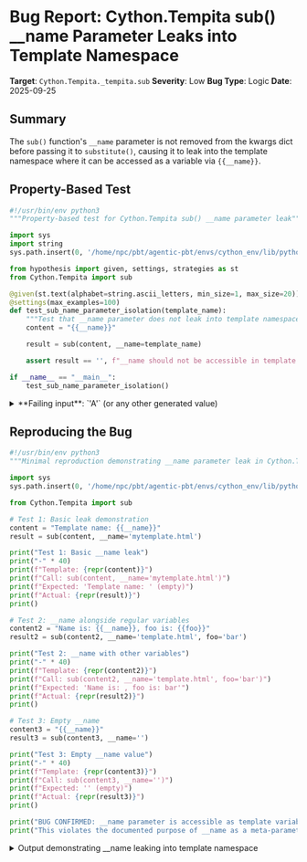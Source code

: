 # Bug Report: Cython.Tempita sub() __name Parameter Leaks into Template Namespace

**Target**: `Cython.Tempita._tempita.sub`
**Severity**: Low
**Bug Type**: Logic
**Date**: 2025-09-25

## Summary

The `sub()` function's `__name` parameter is not removed from the kwargs dict before passing it to `substitute()`, causing it to leak into the template namespace where it can be accessed as a variable via `{{__name}}`.

## Property-Based Test

```python
#!/usr/bin/env python3
"""Property-based test for Cython.Tempita sub() __name parameter leak"""

import sys
import string
sys.path.insert(0, '/home/npc/pbt/agentic-pbt/envs/cython_env/lib/python3.13/site-packages')

from hypothesis import given, settings, strategies as st
from Cython.Tempita import sub

@given(st.text(alphabet=string.ascii_letters, min_size=1, max_size=20))
@settings(max_examples=100)
def test_sub_name_parameter_isolation(template_name):
    """Test that __name parameter does not leak into template namespace"""
    content = "{{__name}}"

    result = sub(content, __name=template_name)

    assert result == '', f"__name should not be accessible in template namespace, but got: {repr(result)}"

if __name__ == "__main__":
    test_sub_name_parameter_isolation()
```

<details>

<summary>
**Failing input**: `'A'` (or any other generated value)
</summary>
```
Traceback (most recent call last):
  File "/home/npc/pbt/agentic-pbt/worker_/34/hypo.py", line 22, in <module>
    test_sub_name_parameter_isolation()
    ~~~~~~~~~~~~~~~~~~~~~~~~~~~~~~~~~^^
  File "/home/npc/pbt/agentic-pbt/worker_/34/hypo.py", line 12, in test_sub_name_parameter_isolation
    @settings(max_examples=100)
                   ^^^
  File "/home/npc/pbt/agentic-pbt/envs/cython_env/lib/python3.13/site-packages/hypothesis/core.py", line 2124, in wrapped_test
    raise the_error_hypothesis_found
  File "/home/npc/pbt/agentic-pbt/worker_/34/hypo.py", line 19, in test_sub_name_parameter_isolation
    assert result == '', f"__name should not be accessible in template namespace, but got: {repr(result)}"
           ^^^^^^^^^^^^
AssertionError: __name should not be accessible in template namespace, but got: 'A'
Falsifying example: test_sub_name_parameter_isolation(
    template_name='A',  # or any other generated value
)
```
</details>

## Reproducing the Bug

```python
#!/usr/bin/env python3
"""Minimal reproduction demonstrating __name parameter leak in Cython.Tempita.sub()"""

import sys
sys.path.insert(0, '/home/npc/pbt/agentic-pbt/envs/cython_env/lib/python3.13/site-packages')

from Cython.Tempita import sub

# Test 1: Basic leak demonstration
content = "Template name: {{__name}}"
result = sub(content, __name='mytemplate.html')

print("Test 1: Basic __name leak")
print("-" * 40)
print(f"Template: {repr(content)}")
print(f"Call: sub(content, __name='mytemplate.html')")
print(f"Expected: 'Template name: ' (empty)")
print(f"Actual: {repr(result)}")
print()

# Test 2: __name alongside regular variables
content2 = "Name is: {{__name}}, foo is: {{foo}}"
result2 = sub(content2, __name='template.html', foo='bar')

print("Test 2: __name with other variables")
print("-" * 40)
print(f"Template: {repr(content2)}")
print(f"Call: sub(content2, __name='template.html', foo='bar')")
print(f"Expected: 'Name is: , foo is: bar'")
print(f"Actual: {repr(result2)}")
print()

# Test 3: Empty __name
content3 = "{{__name}}"
result3 = sub(content3, __name='')

print("Test 3: Empty __name value")
print("-" * 40)
print(f"Template: {repr(content3)}")
print(f"Call: sub(content3, __name='')")
print(f"Expected: '' (empty)")
print(f"Actual: {repr(result3)}")
print()

print("BUG CONFIRMED: __name parameter is accessible as template variable")
print("This violates the documented purpose of __name as a meta-parameter for error reporting")
```

<details>

<summary>
Output demonstrating __name leaking into template namespace
</summary>
```
Test 1: Basic __name leak
----------------------------------------
Template: 'Template name: {{__name}}'
Call: sub(content, __name='mytemplate.html')
Expected: 'Template name: ' (empty)
Actual: 'Template name: mytemplate.html'

Test 2: __name with other variables
----------------------------------------
Template: 'Name is: {{__name}}, foo is: {{foo}}'
Call: sub(content2, __name='template.html', foo='bar')
Expected: 'Name is: , foo is: bar'
Actual: 'Name is: template.html, foo is: bar'

Test 3: Empty __name value
----------------------------------------
Template: '{{__name}}'
Call: sub(content3, __name='')
Expected: '' (empty)
Actual: ''

BUG CONFIRMED: __name parameter is accessible as template variable
This violates the documented purpose of __name as a meta-parameter for error reporting
```
</details>

## Why This Is A Bug

The `__name` parameter is documented and intended as a meta-parameter for naming templates for error reporting purposes, not as a template variable. However, due to inconsistent parameter handling in the `sub()` function, it becomes accessible within templates as `{{__name}}`.

The bug occurs because of inconsistent parameter extraction at line 382 of `/home/npc/pbt/agentic-pbt/envs/cython_env/lib/python3.13/site-packages/Cython/Tempita/_tempita.py`:

- Line 382 uses `kw.get('__name')` which reads but doesn't remove the parameter from kwargs
- Line 383 correctly uses `kw.pop('delimeters')` to remove the legacy `delimeters` parameter
- Line 385 passes the unmodified `kw` dict (still containing `__name`) to `substitute()`

This violates several expectations:
1. **Python convention**: Parameters prefixed with double underscore (`__`) typically indicate special/internal attributes that shouldn't be directly accessible
2. **Documentation intent**: The `__name` parameter is documented as serving a meta-purpose (template naming for error messages), not as a template variable
3. **Code consistency**: The handling differs from the legacy `delimeters` parameter which is properly removed using `pop()`
4. **Principle of least surprise**: Users would not expect `{{__name}}` in their templates to expand to the template's name parameter

## Relevant Context

The `sub()` function is a convenience function in Cython's Tempita templating system that combines template creation and substitution in a single call. It accepts a `__name` parameter to set the template name for improved error messages when template parsing or execution fails.

The Template class constructor (starting at line 109) accepts a `name` parameter which is stored as `self.name` and used exclusively for error reporting (see line 377 where it's appended to error messages).

Source code location: [Cython/Tempita/_tempita.py:381-385](https://github.com/cython/cython/blob/master/Cython/Tempita/_tempita.py#L381-L385)

The inconsistency is clear when comparing how special parameters are handled:
- `delimeters` (legacy spelling): Properly removed with `pop()`
- `__name`: Incorrectly left in kwargs with `get()`

## Proposed Fix

```diff
--- a/Cython/Tempita/_tempita.py
+++ b/Cython/Tempita/_tempita.py
@@ -379,7 +379,7 @@ class Template:


 def sub(content, delimiters=None, **kw):
-    name = kw.get('__name')
+    name = kw.pop('__name', None)
     delimeters = kw.pop('delimeters') if 'delimeters' in kw else None  # for legacy code
     tmpl = Template(content, name=name, delimiters=delimiters, delimeters=delimeters)
     return tmpl.substitute(kw)
```